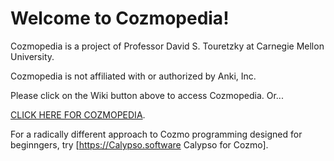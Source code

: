 # Welcome to Cozmopedia!

Cozmopedia is a project of Professor David S. Touretzky at Carnegie Mellon University.

Cozmopedia is not affiliated with or authorized by Anki, Inc.

Please click on the Wiki button above to access Cozmopedia. Or...

[CLICK HERE FOR COZMOPEDIA](https://github.com/touretzkyds/cozmopedia/wiki).

For a radically different approach to Cozmo programming designed for beginngers, try [https://Calypso.software Calypso for Cozmo].
